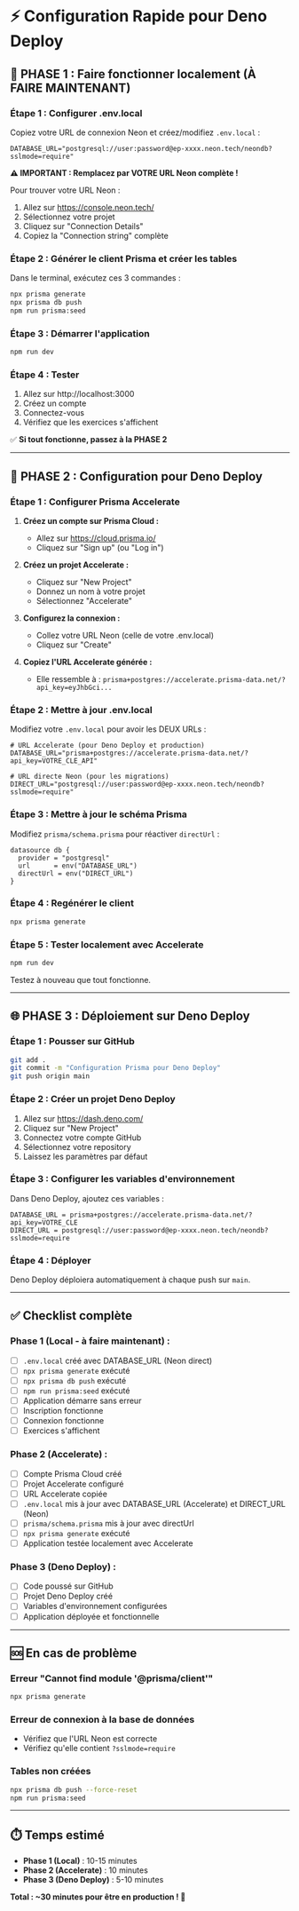 # ⚡ Configuration Rapide pour Deno Deploy

## 🎯 PHASE 1 : Faire fonctionner localement (À FAIRE MAINTENANT)

### Étape 1 : Configurer .env.local

Copiez votre URL de connexion Neon et créez/modifiez `.env.local` :

```env
DATABASE_URL="postgresql://user:password@ep-xxxx.neon.tech/neondb?sslmode=require"
```

**⚠️ IMPORTANT : Remplacez par VOTRE URL Neon complète !**

Pour trouver votre URL Neon :
1. Allez sur https://console.neon.tech/
2. Sélectionnez votre projet
3. Cliquez sur "Connection Details"
4. Copiez la "Connection string" complète

### Étape 2 : Générer le client Prisma et créer les tables

Dans le terminal, exécutez ces 3 commandes :

```bash
npx prisma generate
npx prisma db push
npm run prisma:seed
```

### Étape 3 : Démarrer l'application

```bash
npm run dev
```

### Étape 4 : Tester

1. Allez sur http://localhost:3000
2. Créez un compte
3. Connectez-vous
4. Vérifiez que les exercices s'affichent

✅ **Si tout fonctionne, passez à la PHASE 2**

---

## 🚀 PHASE 2 : Configuration pour Deno Deploy

### Étape 1 : Configurer Prisma Accelerate

1. **Créez un compte sur Prisma Cloud :**
   - Allez sur https://cloud.prisma.io/
   - Cliquez sur "Sign up" (ou "Log in")

2. **Créez un projet Accelerate :**
   - Cliquez sur "New Project"
   - Donnez un nom à votre projet
   - Sélectionnez "Accelerate"

3. **Configurez la connexion :**
   - Collez votre URL Neon (celle de votre .env.local)
   - Cliquez sur "Create"

4. **Copiez l'URL Accelerate générée :**
   - Elle ressemble à : `prisma+postgres://accelerate.prisma-data.net/?api_key=eyJhbGci...`

### Étape 2 : Mettre à jour .env.local

Modifiez votre `.env.local` pour avoir les DEUX URLs :

```env
# URL Accelerate (pour Deno Deploy et production)
DATABASE_URL="prisma+postgres://accelerate.prisma-data.net/?api_key=VOTRE_CLE_API"

# URL directe Neon (pour les migrations)
DIRECT_URL="postgresql://user:password@ep-xxxx.neon.tech/neondb?sslmode=require"
```

### Étape 3 : Mettre à jour le schéma Prisma

Modifiez `prisma/schema.prisma` pour réactiver `directUrl` :

```prisma
datasource db {
  provider = "postgresql"
  url      = env("DATABASE_URL")
  directUrl = env("DIRECT_URL")
}
```

### Étape 4 : Regénérer le client

```bash
npx prisma generate
```

### Étape 5 : Tester localement avec Accelerate

```bash
npm run dev
```

Testez à nouveau que tout fonctionne.

---

## 🌐 PHASE 3 : Déploiement sur Deno Deploy

### Étape 1 : Pousser sur GitHub

```bash
git add .
git commit -m "Configuration Prisma pour Deno Deploy"
git push origin main
```

### Étape 2 : Créer un projet Deno Deploy

1. Allez sur https://dash.deno.com/
2. Cliquez sur "New Project"
3. Connectez votre compte GitHub
4. Sélectionnez votre repository
5. Laissez les paramètres par défaut

### Étape 3 : Configurer les variables d'environnement

Dans Deno Deploy, ajoutez ces variables :

```
DATABASE_URL = prisma+postgres://accelerate.prisma-data.net/?api_key=VOTRE_CLE
DIRECT_URL = postgresql://user:password@ep-xxxx.neon.tech/neondb?sslmode=require
```

### Étape 4 : Déployer

Deno Deploy déploiera automatiquement à chaque push sur `main`.

---

## ✅ Checklist complète

### Phase 1 (Local - à faire maintenant) :
- [ ] `.env.local` créé avec DATABASE_URL (Neon direct)
- [ ] `npx prisma generate` exécuté
- [ ] `npx prisma db push` exécuté
- [ ] `npm run prisma:seed` exécuté
- [ ] Application démarre sans erreur
- [ ] Inscription fonctionne
- [ ] Connexion fonctionne
- [ ] Exercices s'affichent

### Phase 2 (Accelerate) :
- [ ] Compte Prisma Cloud créé
- [ ] Projet Accelerate configuré
- [ ] URL Accelerate copiée
- [ ] `.env.local` mis à jour avec DATABASE_URL (Accelerate) et DIRECT_URL (Neon)
- [ ] `prisma/schema.prisma` mis à jour avec directUrl
- [ ] `npx prisma generate` exécuté
- [ ] Application testée localement avec Accelerate

### Phase 3 (Deno Deploy) :
- [ ] Code poussé sur GitHub
- [ ] Projet Deno Deploy créé
- [ ] Variables d'environnement configurées
- [ ] Application déployée et fonctionnelle

---

## 🆘 En cas de problème

### Erreur "Cannot find module '@prisma/client'"
```bash
npx prisma generate
```

### Erreur de connexion à la base de données
- Vérifiez que l'URL Neon est correcte
- Vérifiez qu'elle contient `?sslmode=require`

### Tables non créées
```bash
npx prisma db push --force-reset
npm run prisma:seed
```

---

## ⏱️ Temps estimé

- **Phase 1 (Local)** : 10-15 minutes
- **Phase 2 (Accelerate)** : 10 minutes
- **Phase 3 (Deno Deploy)** : 5-10 minutes

**Total : ~30 minutes pour être en production ! 🚀**

